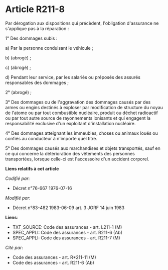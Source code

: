 # Article R211-8

Par dérogation aux dispositions qui précèdent, l'obligation d'assurance ne s'applique pas à la réparation :

1° Des dommages subis :

a) Par la personne conduisant le véhicule ;

b) (abrogé) ;

c) (abrogé) ;

d) Pendant leur service, par les salariés ou préposés des assurés responsables des dommages ;

2° (abrogé) ;

3° Des dommages ou de l'aggravation des dommages causés par des armes ou engins destinés à exploser par modification de
structure du noyau de l'atome ou par tout combustible nucléaire, produit ou déchet radioactif ou par tout autre source de
rayonnements ionisants et qui engagent la responsabilité exclusive d'un exploitant d'installation nucléaire.

4° Des dommages atteignant les immeubles, choses ou animaux loués ou confiés au conducteur à n'importe quel titre.

5° Des dommages causés aux marchandises et objets transportés, sauf en ce qui concerne la détérioration des vêtements des
personnes transportées, lorsque celle-ci est l'accessoire d'un accident corporel.

**Liens relatifs à cet article**

_Codifié par_:

  - Décret n°76-667 1976-07-16

_Modifié par_:

  - Décret n°83-482 1983-06-09 art. 3 JORF 14 juin 1983

**Liens**:

  - TXT_SOURCE: Code des assurances - art. L211-1 (M)
  - SPEC_APPLI: Code des assurances - art. R211-6 (Ab)
  - SPEC_APPLI: Code des assurances - art. R211-7 (M)

_Cité par_:

  - Code des assurances - art. R*211-11 (M)
  - Code des assurances - art. R211-6 (Ab)
